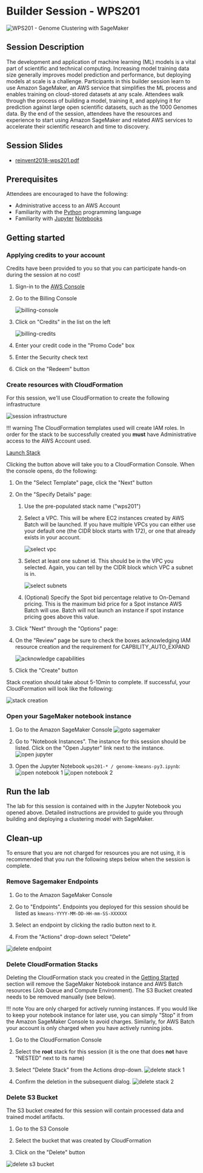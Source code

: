 # Builder Session - WPS201

![WPS201 - Genome Clustering with SageMaker](images/banner-image.png)

## Session Description

The development and application of machine learning (ML) models is a vital part of scientific and technical computing. Increasing model training data size generally improves model prediction and performance, but deploying models at scale is a challenge. Participants in this builder session learn to use Amazon SageMaker, an AWS service that simplifies the ML process and enables training on cloud-stored datasets at any scale. Attendees walk through the process of building a model, training it, and applying it for prediction against large open scientific datasets, such as the 1000 Genomes data. By the end of the session, attendees have the resources and experience to start using Amazon SageMaker and related AWS services to accelerate their scientific research and time to discovery.

## Session Slides

* [reinvent2018-wps201.pdf](downloads/reinvent2018-wps201.pdf)

## Prerequisites

Attendees are encouraged to have the following:

* Administrative access to an AWS Account
* Familiarity with the [Python](https://python.org) programming language
* Familiarity with [Jupyter](https://jupyter.org) [Notebooks](https://jupyter-notebook.readthedocs.io/en/stable/)

## Getting started

### Applying credits to your account

Credits have been provided to you so that you can participate hands-on during
the session at no cost!

1. Sign-in to the [AWS Console](http://console.aws.amazon.com/)
2. Go to the Billing Console

    ![billing-console](images/search-billing-console.png)

3. Click on "Credits" in the list on the left

    ![billing-credits](images/billing-credits-ui.png)

4. Enter your credit code in the "Promo Code" box
5. Enter the Security check text
6. Click on the "Redeem" button

### Create resources with CloudFormation

For this session, we'll use CloudFormation to create the following infrastructure

![session infrastructure](images/cfn-infrastructure.png)

!!! warning
    The CloudFormation templates used will create IAM roles.  In order for the
    stack to be successfully created you **must** have Administrative access to
    the AWS Account used.

<a class="btn btn-warning btn-block" target="_blank"
    href="https://console.aws.amazon.com/cloudformation/home?#/stacks/new?region=us-west-2&stackName=wps201&templateURL=https://s3.amazonaws.com/reinvent-2018-wps201/templates/wps201-root-novpc.template.yaml">
    Launch Stack
</a>

Clicking the button above will take you to a CloudFormation Console.
When the console opens, do the following:

1. On the "Select Template" page, click the "Next" button
2. On the "Specify Details" page:

    1. Use the pre-populated stack name ("wps201")

    2. Select a VPC.  This will be where EC2 instances created by AWS Batch will be launched.
       If you have multiple VPCs you can either use your default one (the CIDR block starts with 172),
       or one that already exists in your account.

        ![select vpc](images/cfn-select-vpc.png)

    3. Select at least one subnet id.  This should be in the VPC you selected.
       Again, you can tell by the CIDR block which VPC a subnet is in.

        ![select subnets](images/cfn-select-subnets.png)

    4. (Optional) Specify the Spot bid percentage relative to On-Demand pricing.
       This is the maximum bid price for a Spot instance AWS Batch will use.
       Batch will not launch an instance if spot instance pricing goes above this value.

3. Click "Next" through the "Options" page:

4. On the "Review" page be sure to check the boxes acknowledging IAM resource creation and 
   the requirement for CAPBILITY_AUTO_EXPAND

    ![acknowledge capabilities](images/cfn-acknowledge-capabilities.png)

5. Click the "Create" button

Stack creation should take about 5-10min to complete.  If successful, your CloudFormation
will look like the following:

![stack creation](images/cfn-stack-creation.png)

### Open your SageMaker notebook instance

1. Go to the Amazon SageMaker Console
   ![goto sagemaker](images/search-sagemaker-console.png)

2. Go to "Notebook Instances".  The instance for this session should be listed.
   Click on the "Open Jupyter" link next to the instance.
   ![open jupyter](images/sagemaker-console-ui.png)

3. Open the Jupyter Notebook `wps201-* / genome-kmeans-py3.ipynb`:
   ![open notebook 1](images/notebook-instance-1.png)
   ![open notebook 2](images/notebook-instance-2.png)

## Run the lab

The lab for this session is contained with in the Jupyter Notebook you opened above.
Detailed instructions are provided to guide you through building and deploying
a clustering model with SageMaker.

## Clean-up

To ensure that you are not charged for resources you are not using, it is recommended
that you run the following steps below when the session is complete.

### Remove Sagemaker Endpoints

1. Go to the Amazon SageMaker Console

2. Go to "Endpoints".  Endpoints you deployed for this session should be listed
   as `kmeans-YYYY-MM-DD-HH-mm-SS-XXXXXX`

3. Select an endpoint by clicking the radio button next to it.

4. From the "Actions" drop-down select "Delete"

![delete endpoint](images/sagemaker-delete-endpoint.png)

### Delete CloudFormation Stacks

Deleting the CloudFormation stack you created in the [Getting Started](#getting-started)
section will remove the SageMaker Notebook instance and AWS Batch resources (Job Queue
and Compute Environment).  The S3 Bucket created needs to be removed manually
(see below).

!!! note
    You are only charged for actively running instances.  If you would like to
    keep your notebook instance for later use, you can simply "Stop" it from
    the Amazon SageMaker Console to avoid charges.  Similarly, for AWS Batch
    your account is only charged when you have actively running jobs.

1. Go to the CloudFormation Console

2. Select the **root** stack for this session (it is the one that does **not** have
   "NESTED" next to its name)

3. Select "Delete Stack" from the Actions drop-down.
   ![delete stack 1](images/cfn-delete-stack-1.png)

4. Confirm the deletion in the subsequent dialog.
   ![delete stack 2](images/cfn-delete-stack-2.png)

### Delete S3 Bucket

The S3 bucket created for this session will contain processed data and trained
model artifacts.

1. Go to the S3 Console

2. Select the bucket that was created by CloudFormation

3. Click on the "Delete" button

![delete s3 bucket](images/s3-delete-bucket.png)
